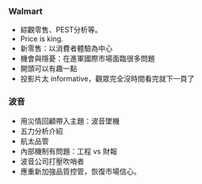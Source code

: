 ### Walmart

* 綜觀零售、PEST分析等。
* Price is king.
* 新零售：以消費者體驗為中心
* 機會與隱憂：在進軍國際市場面臨很多問題
* 開頭可以有趣一點
* 投影片太 informative，觀眾完全沒時間看完就下一頁了

### 波音

* 用災情回顧帶入主題：波音墜機
* 五力分析介紹
* 航太品管
* 內部機制有問題：工程 vs 財報
* 波音公司打壓吹哨者
* 應重新加強品質控管，恢復市場信心。